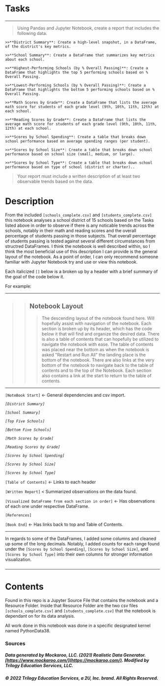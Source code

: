 # Tasks
### 
---
>Using Pandas and Jupyter Notebook, create a report that includes the following data. 
>>
    >>**District Summary**: Create a high-level snapshot, in a DataFrame, of the district's key metrics.
>>
    >>**School Summary**: Create a DataFrame that summarizes key metrics about each school.
>>
    >>**Highest-Performing Schools (by % Overall Passing)**: Create a DataFrame that highlights the top 5 performing schools based on % Overall Passing. 
>>
    >>**Lowest-Performing Schools (by % Overall Passing)**: Create a DataFrame that highlights the bottom 5 performing schools based on % Overall Passing.
>>
    >>**Math Scores by Grade**: Create a DataFrame that lists the average math score for students of each grade level (9th, 10th, 11th, 12th) at each school.
>>
    >>**Reading Scores by Grade**: Create a DataFrame that lists the average math score for students of each grade level (9th, 10th, 11th, 12th) at each school.
>>
    >>**Scores by School Spending**: Create a table that breaks down school performance based on average spending ranges (per student).
>>
    >>**Scores by School Size**: Create a table that breaks down school performance based on school size (small, medium, or large).
>>
    >>**Scores by School Type**: Create a table that breaks down school performance based on type of school (district or charter)..

>Your report must include a written description of at least two observable trends based on the data.

# Description
  From the included `[schools_complete.csv]` and `[students_complete.csv]` this notebook analyses a school district of 15 schools based on the Tasks listed above in order to observe if there is any noticable trends across the schools, notably in their math and reading scores and the overall percentage of students passing in those subjects. That overall percentage of students passing is tested against several different circumstances from structred DataFrames. I think the notebook is well described within, so I think the most beneficial use of this description I can provide is the general layout of the notebook. As a point of order, I can only recommend someone familiar with Jupyter Notebook try and use or view this notebook. 

Each italicized `[]` below is a broken up by a header with a brief summary of the goal of the code below it.

For example:

---

>>## Notebook Layout
>>>The descending layout of the notebook found here. Will hopefully assist with navigation of the notebook. Each section is broken up by its header, which has the code below it that will find and organize the desired data. There is also a table of contents that can hopefully be utilized to navigate the notebook with ease. The table of contents was placed near the bottom as when the notebook is asked "Restart and Run All" the landing place is the bottom of the notebook. There are also links at the very bottom of the notebook to navigate back to the table of contents and to the top of the Notebook. Each section also contains a link at the start to return to the table of contents. 

---

 `[NoteBook Start]` <- General dependencies and csv import. 
	
*`[District Summary]`*
	
 *`[School Summary]`* 
	
*`[Top Five Schools]`* 
	
*`[Bottom Five Schools]`*
	
*`[Math Scores by Grade]`*
	
*`[Reading Scores by Grade]`*
	
*`[Scores by School Spending]`*
	
 *`[Scores by School Size]`*
	
 *`[Scores by School Type]`*
	
`[Table of Contents]` <- Links to each header

 `[Written Report]` < Summarized observations on the data found.
	
`[Visualized DataFrame from each section in order]` <- Has observations of each one under respective DataFrame.

` [References] `

`[Book End]` <- Has links back to top and Table of Contents.

---
In regards to some of the DataFrames, I added some columns and cleaned up some of the long decimals. Notably, I added counts for each range found under the `[Scores by School Spending]`, `[Scores by School Size]`, and `[Scores by School Type]` into their own columns for stronger information visualization.


### 

---
# Contents
Found in this repo is a Jupyter Source File that contains the notebook and a Resource Folder.
Inside that Resource Folder are the two csv files `[schools_complete.csv]` and `[students_complete.csv]` that the notebook is dependant on for its data analysis. 

All work done in this notebook was done in a specific designated kernel named PythonData38. 

### Sources
##### Data generated by Mockaroo, LLC. (2021) Realistic Data Generator. [https://www.mockaroo.com/](https://mockaroo.com/). Modified by Trilogy Education Services, LLC.

##### © 2022 Trilogy Education Services, a 2U, Inc. brand. All Rights Reserved.
